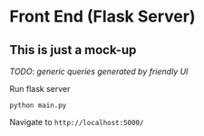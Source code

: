 # Front End (Flask Server)

## This is just a mock-up
*TODO: generic queries generated by friendly UI*

Run flask server
```
python main.py
```

Navigate to `http://localhost:5000/`